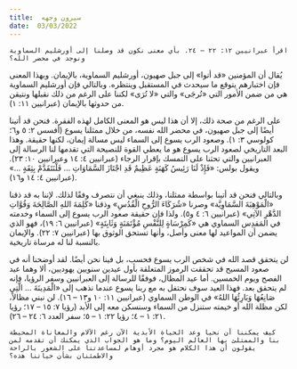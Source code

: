 ```yaml
---
title:  سيرون وجهه
date:  03/03/2022
---
```


`اقرأ عبرانيين ١٢: ٢٢ – ٢٤. بأي معنى نكون قد وصلنا إلى أورشليم السماوية ونوجد في محضر الله؟`

يُقال أن المؤمنين «قد أتوا» إلى جبل صهيون، أورشليم السماوية، بالإيمان. وبهذا المعنى فإن اختبارهم يتوقع ما سيحدث في المستقبل وينتظره. وبالتالي فإن أورشليم السماوية هي من ضمن الأمور التي «تُرجَى» والتي «لا تُرَى» لكننا على الرغم من ذلك نقبلها ونتيقن من حدوثها بالإيمان (عبرانيين ١١: ١).

على الرغم من صحة ذلك، إلا أن هذا ليس هو المعنى الكامل لهذه الفقرة. فنحن قد أتينا أيضًا إلى جبل صهيون، في محضر الله نفسه، من خلال ممثلنا يسوع (أفسس ٢: ٥ و٦؛ كولوسي ٣: ١). وصعود الرب يسوع إلى السماء ليس مسالة إيمان، لكنها حقيقة. وهذا البعد التاريخي لصعود الرب يسوع هو ما يعطي القوة للنصيحة التي تقدمها لنا الرسالة إلى العبرانيين والتي تحثنا على التمسك بإقرار الرجاء (عبرانيين ٤: ١٤ وعبرانيين ١٠: ٢٣). ويقول بولس: «فَإِذْ لَنَا رَئِيسُ كَهَنَةٍ عَظِيمٌ قَدِ اجْتَازَ السَّمَاوَاتِ ... فَلْنَتَقَدَّمْ بِثِقَةٍ ...» (عبرانيين ٤: ١٤ و١٦).

وبالتالي فنحن قد أتينا بواسطة ممثلنا، وذلك ينبغي أن نتصرف وفقًا لذلك. لإننا به قد ذقنا «الْمَوْهِبَةَ السَّمَاوِيَّة» وصرنا «شُرَكَاءَ الرُّوحِ الْقُدُسِ» وذقنا «كَلِمَةَ اللهِ الصَّالِحَةَ وَقُوَّاتِ الدَّهْرِ الآتِي» (عبرانيين ٦: ٤ و٥). ولذا فإن حقيقة صعود الرب يسوع إلى السماء وخدمته في المَقدِس السماوي هي «كَمِرْسَاةٍ لِلنَّفْسِ مُؤْتَمَنَةٍ وَثَابِتَةٍ» (عبرانيين ٦: ١٩)، فهو الذي يضمن أن المواعيد لها معنى وأصل، وأنها تستحق الوثوق بها (عبرانيين ٧: ٢٢). والإيمان بالنسبة لنا له مرساة تاريخية.

لن يتحقق قصد الله في شخص الرب يسوع فحسب، بل فينا نحن أيضًا. لقد أوضحنا أنه في صعود المسيح قد تحققت الرموز المتعلقة بأول عيدين سنويين يهوديين، ألا وهما عيد الفصح ويوم الخمسين. أما عيد المظال، فوفقًا للرسالة إلى العبرانيين وسفر الرؤيا، فإنه لم يتحقق بعد. فهذا العيد سوف نحتفل به مع ربنا يسوع عندما نذهب إلى «الْمَدِينَةَ ... الَّتِي صَانِعُهَا وَبَارِئُهَا اللهُ» في الوطن السماوي (عبرانيين ١١: ١٠ و١٣ – ١٦). لن نبني مظالاً، لكن مظلة الله أو خيمته ستنزل من السماء وسنسكن معه إلى الأبد (رؤيا ٧: ١٥ – ١٧؛ رؤيا ٢١: ١ – ٤؛ رؤيا ٢٢: ١ – ٥؛ سفر العدد ٦: ٢٤ – ٢٦).

`كيف يمكننا أن نحيا وعد الحياة الأبدية الآن رغم الآلام والمعاناة المحيطة بنا والممتلئ بها العالم اليوم؟ وما هو الجواب الذي يمكنك أن تقدمه لمن يقولون أن هذا الكلام هو مجرد أوهام لمساعدتنا على الشعور بالراحة والاطمئنان بشأن حياتنا هذه؟`